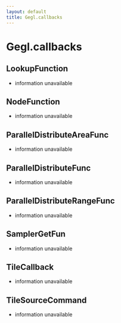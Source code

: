 ```yaml
---
layout: default
title: Gegl.callbacks
---
```

# Gegl.callbacks

## LookupFunction
- information unavailable

## NodeFunction
- information unavailable

## ParallelDistributeAreaFunc
- information unavailable

## ParallelDistributeFunc
- information unavailable

## ParallelDistributeRangeFunc
- information unavailable

## SamplerGetFun
- information unavailable

## TileCallback
- information unavailable

## TileSourceCommand
- information unavailable
